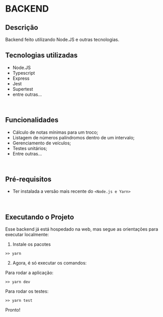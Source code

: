 # BACKEND

## Descrição
Backend feito utilizando Node.JS e outras tecnologias.

## Tecnologias utilizadas

<ul>
  <li>Node.JS</li>
  <li>Typescript</li>
  <li>Express</li>
  <li>Jest</li>
  <li>Supertest</li>
  <li>entre outras...</li>
</ul>

<br>

## Funcionalidades

<ul>
  <li>Cálculo de notas mínimas para um troco;</li>
  <li>Listagem de números palíndromos dentro de um intervalo;</li>
  <li>Gerenciamento de veículos;</li>
  <li>Testes unitários;</li>
  <li>Entre outras...</li>
</ul>

<br>

## Pré-requisitos

* Ter instalada a versão mais recente do `<Node.js e Yarn>`

<br>

## Executando o Projeto

Esse backend já está hospedado na web, mas segue as orientações para executar localmente:

1. Instale os pacotes<br>
```
>> yarn
```
2. Agora, é só executar os comandos:<br>

Para rodar a aplicação:
```
>> yarn dev
```

Para rodar os testes:
```
>> yarn test
```

Pronto!
